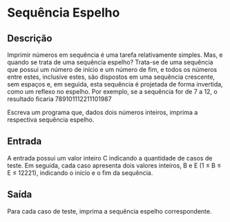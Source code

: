 # Sequência Espelho

## Descrição

Imprimir números em sequência é uma tarefa relativamente simples. Mas, e quando se trata de uma sequência espelho? Trata-se de uma sequência que possui um número de início e um número de fim, e todos os números entre estes, inclusive estes, são dispostos em uma sequência crescente, sem espaços e, em seguida, esta sequência é projetada de forma invertida, como um reflexo no espelho. Por exemplo, se a sequência for de 7 a 12, o resultado ficaria 789101112211101987

Escreva um programa que, dados dois números inteiros, imprima a respectiva sequência espelho.

## Entrada

A entrada possui um valor inteiro C indicando a quantidade de casos de teste. Em seguida, cada caso apresenta dois valores inteiros, B e E (1 ≤ B ≤ E ≤ 12221), indicando o início e o fim da sequência.

## Saída

Para cada caso de teste, imprima a sequência espelho correspondente.
